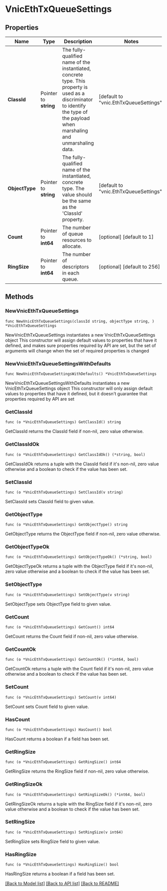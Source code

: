 # VnicEthTxQueueSettings

## Properties

Name | Type | Description | Notes
------------ | ------------- | ------------- | -------------
**ClassId** | Pointer to **string** | The fully-qualified name of the instantiated, concrete type. This property is used as a discriminator to identify the type of the payload when marshaling and unmarshaling data. | [default to "vnic.EthTxQueueSettings"]
**ObjectType** | Pointer to **string** | The fully-qualified name of the instantiated, concrete type. The value should be the same as the &#39;ClassId&#39; property. | [default to "vnic.EthTxQueueSettings"]
**Count** | Pointer to **int64** | The number of queue resources to allocate. | [optional] [default to 1]
**RingSize** | Pointer to **int64** | The number of descriptors in each queue. | [optional] [default to 256]

## Methods

### NewVnicEthTxQueueSettings

`func NewVnicEthTxQueueSettings(classId string, objectType string, ) *VnicEthTxQueueSettings`

NewVnicEthTxQueueSettings instantiates a new VnicEthTxQueueSettings object
This constructor will assign default values to properties that have it defined,
and makes sure properties required by API are set, but the set of arguments
will change when the set of required properties is changed

### NewVnicEthTxQueueSettingsWithDefaults

`func NewVnicEthTxQueueSettingsWithDefaults() *VnicEthTxQueueSettings`

NewVnicEthTxQueueSettingsWithDefaults instantiates a new VnicEthTxQueueSettings object
This constructor will only assign default values to properties that have it defined,
but it doesn't guarantee that properties required by API are set

### GetClassId

`func (o *VnicEthTxQueueSettings) GetClassId() string`

GetClassId returns the ClassId field if non-nil, zero value otherwise.

### GetClassIdOk

`func (o *VnicEthTxQueueSettings) GetClassIdOk() (*string, bool)`

GetClassIdOk returns a tuple with the ClassId field if it's non-nil, zero value otherwise
and a boolean to check if the value has been set.

### SetClassId

`func (o *VnicEthTxQueueSettings) SetClassId(v string)`

SetClassId sets ClassId field to given value.


### GetObjectType

`func (o *VnicEthTxQueueSettings) GetObjectType() string`

GetObjectType returns the ObjectType field if non-nil, zero value otherwise.

### GetObjectTypeOk

`func (o *VnicEthTxQueueSettings) GetObjectTypeOk() (*string, bool)`

GetObjectTypeOk returns a tuple with the ObjectType field if it's non-nil, zero value otherwise
and a boolean to check if the value has been set.

### SetObjectType

`func (o *VnicEthTxQueueSettings) SetObjectType(v string)`

SetObjectType sets ObjectType field to given value.


### GetCount

`func (o *VnicEthTxQueueSettings) GetCount() int64`

GetCount returns the Count field if non-nil, zero value otherwise.

### GetCountOk

`func (o *VnicEthTxQueueSettings) GetCountOk() (*int64, bool)`

GetCountOk returns a tuple with the Count field if it's non-nil, zero value otherwise
and a boolean to check if the value has been set.

### SetCount

`func (o *VnicEthTxQueueSettings) SetCount(v int64)`

SetCount sets Count field to given value.

### HasCount

`func (o *VnicEthTxQueueSettings) HasCount() bool`

HasCount returns a boolean if a field has been set.

### GetRingSize

`func (o *VnicEthTxQueueSettings) GetRingSize() int64`

GetRingSize returns the RingSize field if non-nil, zero value otherwise.

### GetRingSizeOk

`func (o *VnicEthTxQueueSettings) GetRingSizeOk() (*int64, bool)`

GetRingSizeOk returns a tuple with the RingSize field if it's non-nil, zero value otherwise
and a boolean to check if the value has been set.

### SetRingSize

`func (o *VnicEthTxQueueSettings) SetRingSize(v int64)`

SetRingSize sets RingSize field to given value.

### HasRingSize

`func (o *VnicEthTxQueueSettings) HasRingSize() bool`

HasRingSize returns a boolean if a field has been set.


[[Back to Model list]](../README.md#documentation-for-models) [[Back to API list]](../README.md#documentation-for-api-endpoints) [[Back to README]](../README.md)


